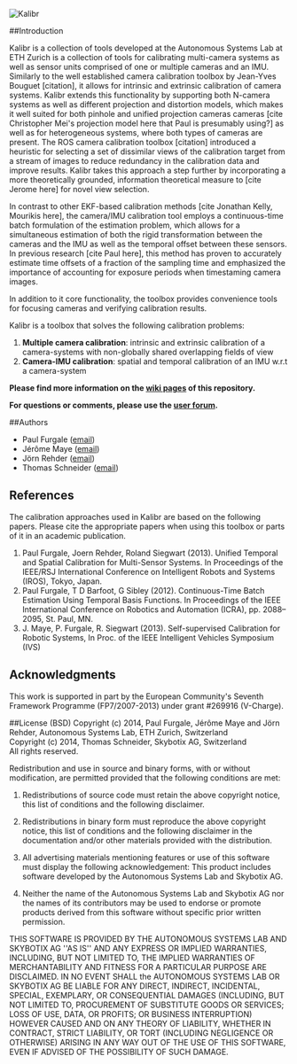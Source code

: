 ![Kalibr](https://raw.githubusercontent.com/wiki/schneith/Kalibr-test/images/kalibr_small.png)

##Introduction

Kalibr is a collection of tools developed at the Autonomous Systems Lab at ETH Zurich is a collection of tools for calibrating multi-camera systems as well as sensor units comprised of one or multiple cameras and an IMU.
Similarly to the well established camera calibration toolbox by Jean-Yves Bouguet [citation], it allows for intrinsic and extrinsic calibration of camera systems. Kalibr extends this functionality by supporting both N-camera systems as well as different projection and distortion models, which makes it  well suited for both pinhole and unified projection cameras cameras [cite Christopher Mei's projection model here that Paul is presumably using?] as well as for heterogeneous systems, where both types of cameras are present.  The ROS camera calibration toolbox [citation] introduced a heuristic for selecting a set of dissimilar views of the calibration target  from a stream of images to reduce redundancy in the calibration data and improve results. Kalibr takes this approach a step further by incorporating a more theoretically grounded, information theoretical measure to [cite Jerome here] for novel view selection.

In contrast to other EKF-based calibration methods [cite Jonathan Kelly, Mourikis here], the camera/IMU calibration tool employs a continuous-time batch formulation of the estimation problem, which allows for a simultaneous estimation of both the rigid transformation between the cameras and the IMU as well as the temporal offset between these sensors. In previous research [cite Paul here], this method has proven to accurately estimate time offsets of a fraction of the sampling time and emphasized the importance of accounting for exposure periods when timestaming camera images.

In addition to it core functionality, the toolbox provides convenience tools for focusing cameras and verifying calibration results.


Kalibr is a toolbox that solves the following calibration problems:

1. **Multiple camera calibration**: 
    intrinsic and extrinsic calibration of a camera-systems with non-globally shared overlapping fields of view
1. **Camera-IMU calibration**:
    spatial and temporal calibration of an IMU w.r.t a camera-system

**Please find more information on the [wiki pages](https://github.com/ethz-asl/kalibr/wiki) of this repository.**

**For questions or comments, please use the [user forum](https://groups.google.com/forum/#!forum/kalibr-users).**

##Authors
* Paul Furgale ([email](paul.furgale@mavt.ethz.ch))
* Jérôme Maye ([email](jerome.maye@mavt.ethz.ch))
* Jörn Rehder ([email](joern.rehder@mavt.ethz.ch))
* Thomas Schneider ([email](schneith@ethz.ch))

## References
The calibration approaches used in Kalibr are based on the following papers. Please cite the appropriate papers when using this toolbox or parts of it in an academic publication.

1. <a name="paul1"></a>Paul Furgale, Joern Rehder, Roland Siegwart (2013). Unified Temporal and Spatial Calibration for Multi-Sensor Systems. In Proceedings of the IEEE/RSJ International Conference on Intelligent Robots and Systems (IROS), Tokyo, Japan.
1. <a name="paul2"></a>Paul Furgale, T D Barfoot, G Sibley (2012). Continuous-Time Batch Estimation Using Temporal Basis Functions. In Proceedings of the IEEE International Conference on Robotics and Automation (ICRA), pp. 2088–2095, St. Paul, MN.
1. <a name="jmaye"></a> J. Maye, P. Furgale, R. Siegwart (2013). Self-supervised Calibration for Robotic Systems, In Proc. of the IEEE Intelligent Vehicles Symposium (IVS)

## Acknowledgments
This work is supported in part by the European Community's Seventh Framework Programme (FP7/2007-2013) under grant #269916 (V-Charge).

##License (BSD)
Copyright (c) 2014, Paul Furgale, Jérôme Maye and Jörn Rehder, Autonomous Systems Lab, ETH Zurich, Switzerland<br>
Copyright (c) 2014, Thomas Schneider, Skybotix AG, Switzerland<br>
All rights reserved.<br>

Redistribution and use in source and binary forms, with or without modification, are permitted provided that the following conditions are met:

1. Redistributions of source code must retain the above copyright notice, this list of conditions and the following disclaimer.

1. Redistributions in binary form must reproduce the above copyright notice, this list of conditions and the following disclaimer in the documentation and/or other materials provided with the distribution.

1. All advertising materials mentioning features or use of this software must display the following acknowledgement: This product includes software developed by the Autonomous Systems Lab and Skybotix AG.

1. Neither the name of the Autonomous Systems Lab and Skybotix AG nor the names of its contributors may be used to endorse or promote products derived from this software without specific prior written permission.

THIS SOFTWARE IS PROVIDED BY THE AUTONOMOUS SYSTEMS LAB AND SKYBOTIX AG ''AS IS'' AND ANY EXPRESS OR IMPLIED WARRANTIES, INCLUDING, BUT NOT LIMITED TO, THE IMPLIED WARRANTIES OF MERCHANTABILITY AND FITNESS FOR A PARTICULAR PURPOSE ARE DISCLAIMED. IN NO EVENT SHALL the AUTONOMOUS SYSTEMS LAB OR SKYBOTIX AG BE LIABLE FOR ANY DIRECT, INDIRECT, INCIDENTAL, SPECIAL, EXEMPLARY, OR CONSEQUENTIAL DAMAGES (INCLUDING, BUT NOT LIMITED TO, PROCUREMENT OF SUBSTITUTE GOODS OR SERVICES; LOSS OF USE, DATA, OR PROFITS; OR BUSINESS INTERRUPTION) HOWEVER CAUSED AND ON ANY THEORY OF LIABILITY, WHETHER IN CONTRACT, STRICT LIABILITY, OR TORT (INCLUDING NEGLIGENCE OR OTHERWISE) ARISING IN ANY WAY OUT OF THE USE OF THIS SOFTWARE, EVEN IF ADVISED OF THE POSSIBILITY OF SUCH DAMAGE.
